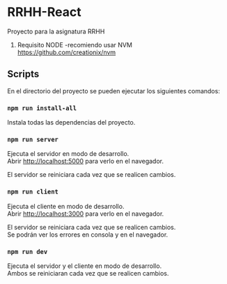 # RRHH-React

Proyecto para la asignatura RRHH

1) Requisito NODE
-recomiendo usar NVM 
 https://github.com/creationix/nvm

## Scripts

En el directorio del proyecto se pueden ejecutar los siguientes comandos:

### `npm run install-all`
Instala todas las dependencias del proyecto.

### `npm run server`

Ejecuta el servidor en modo de desarrollo.<br/>
Abrir [http://localhost:5000](http://localhost:5000) para verlo en el navegador.

El servidor se reiniciara cada vez que se realicen cambios.

### `npm run client`

Ejecuta el cliente en modo de desarrollo.<br/>
Abrir [http://localhost:3000](http://localhost:3000) para verlo en el navegador.

El servidor se reiniciara cada vez que se realicen cambios.<br/>
Se podrán ver los errores en consola y en el navegador.

### `npm run dev`

Ejecuta el servidor y el cliente en modo de desarrollo.<br/>
Ambos se reiniciaran cada vez que se realicen cambios.
